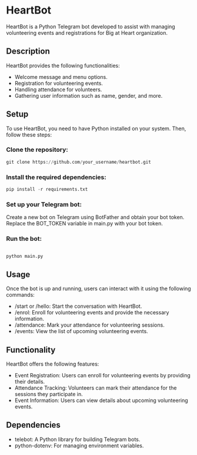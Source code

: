 # HeartBot
HeartBot is a Python Telegram bot developed to assist with managing volunteering events and registrations for Big at Heart organization.

## Description
HeartBot provides the following functionalities:

* Welcome message and menu options.
* Registration for volunteering events.
* Handling attendance for volunteers.
* Gathering user information such as name, gender, and more.

## Setup
To use HeartBot, you need to have Python installed on your system. Then, follow these steps:

### Clone the repository:

```python
git clone https://github.com/your_username/heartbot.git
```

### Install the required dependencies:

```python
pip install -r requirements.txt
```

### Set up your Telegram bot:

Create a new bot on Telegram using BotFather and obtain your bot token.
Replace the BOT_TOKEN variable in main.py with your bot token.

### Run the bot:

```python

python main.py
```

## Usage

Once the bot is up and running, users can interact with it using the following commands:

- /start or /hello: Start the conversation with HeartBot.
- /enrol: Enroll for volunteering events and provide the necessary information.
- /attendance: Mark your attendance for volunteering sessions.
- /events: View the list of upcoming volunteering events.

## Functionality
HeartBot offers the following features:

- Event Registration: Users can enroll for volunteering events by providing their details.
- Attendance Tracking: Volunteers can mark their attendance for the sessions they participate in.
- Event Information: Users can view details about upcoming volunteering events.

## Dependencies
- telebot: A Python library for building Telegram bots.
- python-dotenv: For managing environment variables.

